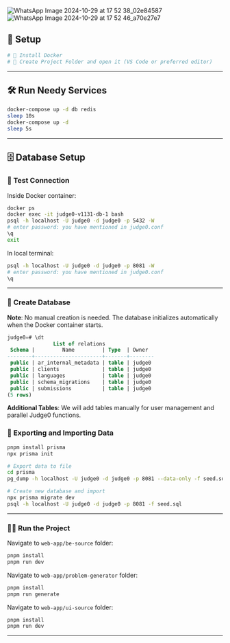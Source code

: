 ![WhatsApp Image 2024-10-29 at 17 52 38_02e84587](https://github.com/user-attachments/assets/acce006d-a9ad-4c98-aa73-e97af8da222d)
![WhatsApp Image 2024-10-29 at 17 52 46_a70e27e7](https://github.com/user-attachments/assets/6ec9df75-0805-42eb-9646-0c9997c9ad90)

## 🚀 Setup

```bash
# 🐳 Install Docker
# 📂 Create Project Folder and open it (VS Code or preferred editor)
```

---

## 🛠️ Run Needy Services

```bash
docker-compose up -d db redis
sleep 10s
docker-compose up -d
sleep 5s
```

---

## 🗄️ Database Setup

### 🧪 Test Connection

Inside Docker container:

```bash
docker ps
docker exec -it judge0-v1131-db-1 bash
psql -h localhost -U judge0 -d judge0 -p 5432 -W
# enter password: you have mentioned in judge0.conf
\q
exit
```

In local terminal:

```bash
psql -h localhost -U judge0 -d judge0 -p 8081 -W
# enter password: you have mentioned in judge0.conf
\q
```

---

### 📂 Create Database

**Note**: No manual creation is needed. The database initializes automatically when the Docker container starts.

```sql
judge0=# \dt
               List of relations
 Schema |         Name         | Type  | Owner
--------+----------------------+-------+--------
 public | ar_internal_metadata | table | judge0
 public | clients              | table | judge0
 public | languages            | table | judge0
 public | schema_migrations    | table | judge0
 public | submissions          | table | judge0
(5 rows)
```

**Additional Tables**: We will add tables manually for user management and parallel Judge0 functions.

### 📑 Exporting and Importing Data

```bash
pnpm install prisma
npx prisma init

# Export data to file
cd prisma
pg_dump -h localhost -U judge0 -d judge0 -p 8081 --data-only -f seed.sql

# Create new database and import
npx prisma migrate dev
psql -h localhost -U judge0 -d judge0 -p 8081 -f seed.sql
```

---

### 🏃‍♂️ Run the Project

Navigate to `web-app/be-source` folder:

```bash
pnpm install
pnpm run dev
```

Navigate to `web-app/problem-generator` folder:

```bash
pnpm install
pnpm run generate
```

Navigate to `web-app/ui-source` folder:

```bash
pnpm install
pnpm run dev
```

---
